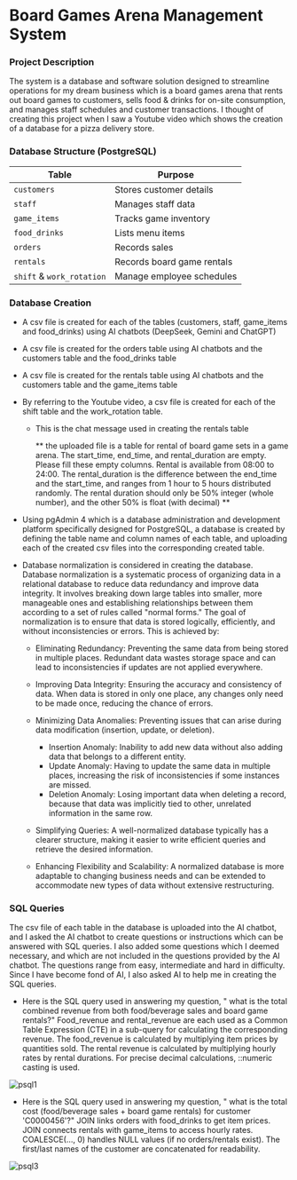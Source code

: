 # Board Games Arena Management System 

### Project Description 

The system is a database and software solution designed to streamline operations for my dream business which is a board games arena that rents out board games to customers, sells food & drinks for on-site consumption, and manages staff schedules and customer transactions. I thought of creating this project when I saw a Youtube video which shows the creation of a database for a pizza delivery store. 

### Database Structure (PostgreSQL)
  
| **Table**               | **Purpose**                                                               |
|-------------------------|---------------------------------------------------------------------------|
| `customers`             | Stores customer details                              |
| `staff`             | Manages staff data                               |
| `game_items`       | Tracks game inventory                          |
| `food_drinks`           | Lists menu items                                               |
| `orders`          | Records sales                                                |
| `rentals`         | Records board game rentals                                    | 
| `shift` & `work_rotation` | Manage employee schedules                                         |

### Database Creation

- A csv file is created for each of the tables (customers, staff, game_items and food_drinks) using AI chatbots (DeepSeek, Gemini and ChatGPT)
- A csv file is created for the orders table using AI chatbots and the customers table and the food_drinks table 
- A csv file is created for the rentals table using AI chatbots and the customers table and the game_items table
- By referring to the Youtube video, a csv file is created for each of the shift table and the work_rotation table.

   - This is the chat message used in creating the rentals table

     ** the uploaded file is a table for rental of board game sets in a game arena. The start_time,  end_time, and rental_duration are empty. Please fill these empty columns. Rental is 
     available from 08:00 to 24:00. The rental_duration is the difference between the end_time and the start_time, and ranges from 1 hour to 5 hours distributed randomly.  The rental 
     duration should only be 50% integer (whole number), and the other 50% is float (with decimal) **

- Using pgAdmin 4 which is a database administration and development platform specifically designed for PostgreSQL, a database is created by defining the table name and column names of each table, and uploading each of the created csv files into the corresponding created table.
- Database normalization is considered in creating the database. Database normalization is a systematic process of organizing data in a relational database to reduce data redundancy and improve data integrity. It involves breaking down large tables into smaller, more manageable ones and establishing relationships between them according to a set of rules called "normal forms." The goal of normalization is to ensure that data is stored logically, efficiently, and without inconsistencies or errors. This is achieved by:

  - Eliminating Redundancy: Preventing the same data from being stored in multiple places. Redundant data wastes storage space and can lead to inconsistencies if updates are not applied everywhere.

  - Improving Data Integrity: Ensuring the accuracy and consistency of data. When data is stored in only one place, any changes only need to be made once, reducing the chance of errors.

  - Minimizing Data Anomalies: Preventing issues that can arise during data modification (insertion, update, or deletion).
     - Insertion Anomaly: Inability to add new data without also adding data that belongs to a different entity.
     - Update Anomaly: Having to update the same data in multiple places, increasing the risk of inconsistencies if some instances are missed.
     - Deletion Anomaly: Losing important data when deleting a record, because that data was implicitly tied to other, unrelated information in the same row.
  - Simplifying Queries: A well-normalized database typically has a clearer structure, making it easier to write efficient queries and retrieve the desired information.
  - Enhancing Flexibility and Scalability: A normalized database is more adaptable to changing business needs and can be extended to accommodate new types of data without extensive restructuring.
 
### SQL Queries  

The csv file of each table in the database is uploaded into the AI chatbot, and I asked the AI chatbot to create questions or instructions which can be answered with SQL queries. I also added some questions which I deemed necessary, and which are not included in the questions provided by the AI chatbot. The questions range from easy, intermediate and hard in difficulty. Since I have become fond of AI, I also asked AI to help me in creating the SQL queries.    

- Here is the SQL query used in answering my question, " what is the total combined revenue from both food/beverage sales and board game rentals?" Food_revenue and rental_revenue are each used as a Common Table Expression (CTE) in a sub-query for calculating the corresponding revenue. The food_revenue is calculated by multiplying item prices by quantities sold. The rental revenue is calculated by multiplying hourly rates by rental durations. For precise decimal calculations, ::numeric casting is used.
 
![psql1](https://github.com/user-attachments/assets/3c09e6b8-d9cb-4508-a825-f974dd0ea31d)

- Here is the SQL query used in answering my question, " what is the total cost (food/beverage sales + board game rentals) for customer 'C0000456'?" JOIN links orders with food_drinks to get item prices. JOIN connects rentals with game_items to access hourly rates. COALESCE(..., 0) handles NULL values (if no orders/rentals exist). The first/last names of the customer are concatenated for readability.

![psql3](https://github.com/user-attachments/assets/21fbf4fa-c5dc-4f04-b096-ab0482f4dd4c)
